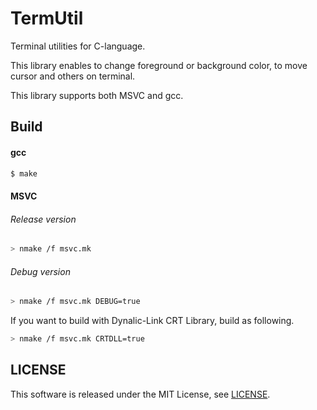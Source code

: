 TermUtil
========

Terminal utilities for C-language.

This library enables to change foreground or background color, to move cursor
and others on terminal.

This library supports both MSVC and gcc.


## Build

#### gcc

```sh
$ make
```

#### MSVC

###### Release version

```sh
> nmake /f msvc.mk
```

###### Debug version

```sh
> nmake /f msvc.mk DEBUG=true
```

If you want to build with Dynalic-Link CRT Library, build as following.

```sh
> nmake /f msvc.mk CRTDLL=true
```


## LICENSE

This software is released under the MIT License, see [LICENSE](LICENSE).

